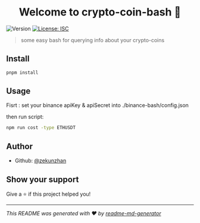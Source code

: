 <h1 align="center">Welcome to crypto-coin-bash 👋</h1>
<p>
  <img alt="Version" src="https://img.shields.io/badge/version-1.0.0-blue.svg?cacheSeconds=2592000" />
  <a href="#" target="_blank">
    <img alt="License: ISC" src="https://img.shields.io/badge/License-ISC-yellow.svg" />
  </a>
</p>

> some easy bash for querying info about your crypto-coins

## Install

```sh
pnpm install
```

## Usage

Fisrt : set your binance apiKey & apiSecret into ./binance-bash/config.json

then run script:
```sh
npm run cost -type ETHUSDT
```

## Author

* Github: [@zekunzhan](https://github.com/zekunzhan)

## Show your support

Give a ⭐️ if this project helped you!

***
_This README was generated with ❤️ by [readme-md-generator](https://github.com/kefranabg/readme-md-generator)_